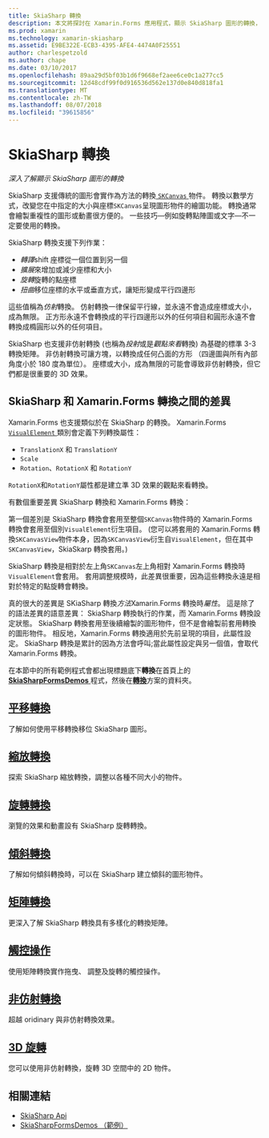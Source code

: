 ```yaml
---
title: SkiaSharp 轉換
description: 本文將探討在 Xamarin.Forms 應用程式，顯示 SkiaSharp 圖形的轉換，並示範此範例程式碼。
ms.prod: xamarin
ms.technology: xamarin-skiasharp
ms.assetid: E9BE322E-ECB3-4395-AFE4-4474A0F25551
author: charlespetzold
ms.author: chape
ms.date: 03/10/2017
ms.openlocfilehash: 89aa29d5bf03b1d6f9668ef2aee6ce0c1a277cc5
ms.sourcegitcommit: 12d48cdf99f0d916536d562e137d0e840d818fa1
ms.translationtype: MT
ms.contentlocale: zh-TW
ms.lasthandoff: 08/07/2018
ms.locfileid: "39615856"
---
```

# <a name="skiasharp-transforms"></a>SkiaSharp 轉換

_深入了解顯示 SkiaSharp 圖形的轉換_

SkiaSharp 支援傳統的圖形會實作為方法的轉換[ `SKCanvas` ](https://developer.xamarin.com/api/type/SkiaSharp.SKCanvas/)物件。 轉換以數學方式，改變您在中指定的大小與座標`SKCanvas`呈現圖形物件的繪圖功能。 轉換通常會繪製重複性的圖形或動畫很方便的。 一些技巧&mdash;例如旋轉點陣圖或文字&mdash;不一定要使用的轉換。

SkiaSharp 轉換支援下列作業：

- *轉譯*shift 座標從一個位置到另一個
- *擴展*來增加或減少座標和大小
- *旋轉*旋轉的點座標
- *扭曲*移位座標的水平或垂直方式，讓矩形變成平行四邊形

這些值稱為*仿射*轉換。 仿射轉換一律保留平行線，並永遠不會造成座標或大小，成為無限。 正方形永遠不會轉換成的平行四邊形以外的任何項目和圓形永遠不會轉換成橢圓形以外的任何項目。

SkiaSharp 也支援非仿射轉換 (也稱為*投射*或是*觀點來看*轉換) 為基礎的標準 3-3 轉換矩陣。 非仿射轉換可讓方塊，以轉換成任何凸面的方形 （四邊圖與所有內部角度小於 180 度為單位）。 座標或大小，成為無限的可能會導致非仿射轉換，但它們都是很重要的 3D 效果。

## <a name="differences-between-skiasharp-and-xamarinforms-transforms"></a>SkiaSharp 和 Xamarin.Forms 轉換之間的差異

Xamarin.Forms 也支援類似於在 SkiaSharp 的轉換。 Xamarin.Forms [ `VisualElement` ](xref:Xamarin.Forms.VisualElement)類別會定義下列轉換屬性：

- `TranslationX` 和 `TranslationY`
- `Scale`
- `Rotation`、`RotationX` 和 `RotationY`

`RotationX`和`RotationY`屬性都是建立準 3D 效果的觀點來看轉換。

有數個重要差異 SkiaSharp 轉換和 Xamarin.Forms 轉換：

第一個差別是 SkiaSharp 轉換會套用至整個`SKCanvas`物件時的 Xamarin.Forms 轉換會套用至個別`VisualElement`衍生項目。 (您可以將套用的 Xamarin.Forms 轉換`SKCanvasView`物件本身，因為`SKCanvasView`衍生自`VisualElement`，但在其中`SKCanvasView`，SkiaSkarp 轉換套用。)

SkiaSharp 轉換是相對於左上角`SKCanvas`左上角相對 Xamarin.Forms 轉換時`VisualElement`會套用。 套用調整規模時，此差異很重要，因為這些轉換永遠是相對於特定的點旋轉會轉換。

真的很大的差異是 SKiaSharp 轉換*方法*Xamarin.Forms 轉換時*屬性*。 這是除了的語法差異的語意差異： SkiaSharp 轉換執行的作業，而 Xamarin.Forms 轉換設定狀態。 SkiaSharp 轉換套用至後續繪製的圖形物件，但不是會繪製前套用轉換的圖形物件。 相反地，Xamarin.Forms 轉換適用於先前呈現的項目，此屬性設定。 SkiaSharp 轉換是累計的因為方法會呼叫;當此屬性設定與另一個值，會取代 Xamarin.Forms 轉換。

在本節中的所有範例程式會都出現標題底下**轉換**在首頁上的[ **SkiaSharpFormsDemos** ](https://developer.xamarin.com/samples/xamarin-forms/SkiaSharpForms/Demos/)程式，然後在[**轉換**](https://github.com/xamarin/xamarin-forms-samples/tree/master/SkiaSharpForms/Demos/Demos/SkiaSharpFormsDemos/Transforms)方案的資料夾。

## <a name="the-translate-transformtranslatemd"></a>[平移轉換](translate.md)

了解如何使用平移轉換移位 SkiaSharp 圖形。

## <a name="the-scale-transformscalemd"></a>[縮放轉換](scale.md)

探索 SkiaSharp 縮放轉換，調整以各種不同大小的物件。

## <a name="the-rotate-transformrotatemd"></a>[旋轉轉換](rotate.md)

瀏覽的效果和動畫設有 SkiaSharp 旋轉轉換。

## <a name="the-skew-transformskewmd"></a>[傾斜轉換](skew.md)

了解如何傾斜轉換時，可以在 SkiaSharp 建立傾斜的圖形物件。

## <a name="matrix-transformsmatrixmd"></a>[矩陣轉換](matrix.md)

更深入了解 SkiaSharp 轉換具有多樣化的轉換矩陣。

## <a name="touch-manipulationstouchmd"></a>[觸控操作](touch.md)

使用矩陣轉換實作拖曳、 調整及旋轉的觸控操作。

## <a name="non-affine-transformsnon-affinemd"></a>[非仿射轉換](non-affine.md)

超越 oridinary 與非仿射轉換效果。

## <a name="3d-rotation3d-rotationmd"></a>[3D 旋轉](3d-rotation.md)

您可以使用非仿射轉換，旋轉 3D 空間中的 2D 物件。


## <a name="related-links"></a>相關連結

- [SkiaSharp Api](https://developer.xamarin.com/api/root/SkiaSharp/)
- [SkiaSharpFormsDemos （範例）](https://developer.xamarin.com/samples/xamarin-forms/SkiaSharpForms/Demos/)
